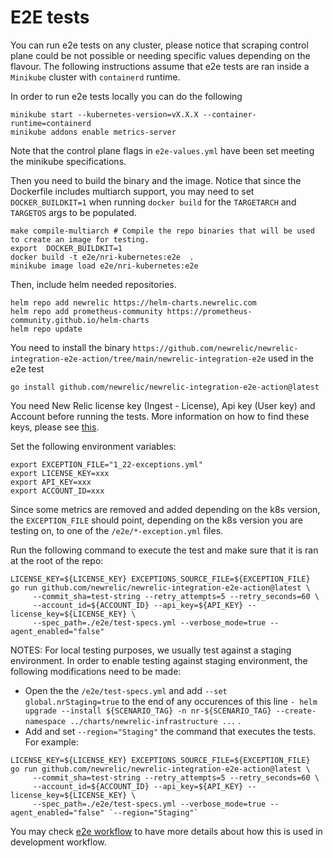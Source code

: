 # E2E tests
You can run e2e tests on any cluster, please notice that scraping control plane could be not possible or needing 
specific values depending on the flavour. The following instructions assume that e2e tests are ran inside a `Minikube` cluster with `containerd` runtime. 


In order to run e2e tests locally you can do the following
```shell
minikube start --kubernetes-version=vX.X.X --container-runtime=containerd
minikube addons enable metrics-server
```

Note that the control plane flags in `e2e-values.yml` have been set meeting the minikube specifications. 

Then you need to build the binary and the image. Notice that  since the Dockerfile includes multiarch
support, you may need to set `DOCKER_BUILDKIT=1` when running `docker build` for the `TARGETARCH`
and `TARGETOS` args to be populated.
```shell
make compile-multiarch # Compile the repo binaries that will be used to create an image for testing.
export  DOCKER_BUILDKIT=1
docker build -t e2e/nri-kubernetes:e2e  .
minikube image load e2e/nri-kubernetes:e2e
```

Then, include helm needed repositories.
```shell
helm repo add newrelic https://helm-charts.newrelic.com
helm repo add prometheus-community https://prometheus-community.github.io/helm-charts
helm repo update
```

You need to install the binary `https://github.com/newrelic/newrelic-integration-e2e-action/tree/main/newrelic-integration-e2e` used in the e2e test
```shell
go install github.com/newrelic/newrelic-integration-e2e-action@latest

```

You need New Relic license key (Ingest - License), Api key (User key) and Account before running the tests. More information on how to find these keys, please see [this](https://docs.newrelic.com/docs/apis/intro-apis/new-relic-api-keys/). 

Set the following environment variables:
```shell
export EXCEPTION_FILE="1_22-exceptions.yml"
export LICENSE_KEY=xxx
export API_KEY=xxx
export ACCOUNT_ID=xxx
```

Since some metrics are removed and added depending on the k8s version, the `EXCEPTION_FILE` should point, depending on the k8s version you are testing on, to one of the `/e2e/*-exception.yml` files.

Run the following command to execute the test and make sure that it is ran at the root of the repo:

```shell
LICENSE_KEY=${LICENSE_KEY} EXCEPTIONS_SOURCE_FILE=${EXCEPTION_FILE}  go run github.com/newrelic/newrelic-integration-e2e-action@latest \
     --commit_sha=test-string --retry_attempts=5 --retry_seconds=60 \
	 --account_id=${ACCOUNT_ID} --api_key=${API_KEY} --license_key=${LICENSE_KEY} \
	 --spec_path=./e2e/test-specs.yml --verbose_mode=true --agent_enabled="false"
```

NOTES: 
For local testing purposes, we usually test against a staging environment. In order to enable testing against staging environment, the following modifications need to be made:
- Open the the `/e2e/test-specs.yml` and add `--set global.nrStaging=true` to the end of any occurences of this line `- helm upgrade --install ${SCENARIO_TAG} -n nr-${SCENARIO_TAG} --create-namespace ../charts/newrelic-infrastructure ...` .
- Add and set `--region="Staging"` the command that executes the tests. For example:
```shell
LICENSE_KEY=${LICENSE_KEY} EXCEPTIONS_SOURCE_FILE=${EXCEPTION_FILE}  go run github.com/newrelic/newrelic-integration-e2e-action@latest \
     --commit_sha=test-string --retry_attempts=5 --retry_seconds=60 \
	 --account_id=${ACCOUNT_ID} --api_key=${API_KEY} --license_key=${LICENSE_KEY} \
	 --spec_path=./e2e/test-specs.yml --verbose_mode=true --agent_enabled="false" `--region="Staging"`
```   

You may check [e2e workflow](../.github/workflows/e2e.yaml) to have more details about how this is used in development workflow.
